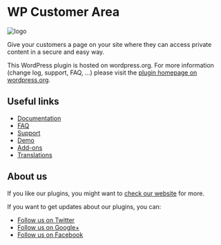 # WP Customer Area 

![logo](http://ps.w.org/customer-area/assets/banner-772x250.jpg)

Give your customers a page on your site where they can access private content in a secure and easy way. 

This WordPress plugin is hosted on wordpress.org. For more information (change log, support, FAQ, ...) 
please visit the [plugin homepage on wordpress.org](http://wordpress.org/plugins/customer-area/).

## Useful links

* [Documentation](http://customer-area.marvinlabs.com/documentation)
* [FAQ](http://customer-area.marvinlabs.com/category/faq/)
* [Support](http://customer-area.marvinlabs.com/support)
* [Demo](http://customer-area.marvinlabs.com/demo)
* [Add-ons](http://www.marvinlabs.com/downloads/category/customer-area)
* [Translations](http://customer-area.marvinlabs.com/documentation/translations/)

## About us

If you like our plugins, you might want to [check our website](http://www.marvinlabs.com) for more.

If you want to get updates about our plugins, you can:

* [Follow us on Twitter](http://twitter.com/marvinlabs)
* [Follow us on Google+](https://plus.google.com/u/0/117677945360605555441)
* [Follow us on Facebook](http://www.facebook.com/studio.marvinlabs)
